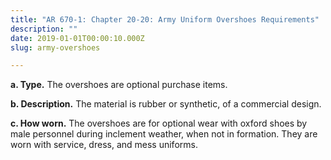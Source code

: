 ```yaml
---
title: "AR 670-1: Chapter 20-20: Army Uniform Overshoes Requirements"
description: ""
date: 2019-01-01T00:00:10.000Z
slug: army-overshoes

---
```


<strong>a. Type.</strong> The overshoes are optional purchase items.

<strong>b. Description.</strong> The material is rubber or synthetic, of a commercial design.

<strong>c. How worn.</strong> The overshoes are for optional wear with oxford shoes by male personnel during inclement weather, when not in formation. They are worn with service, dress, and mess uniforms.
